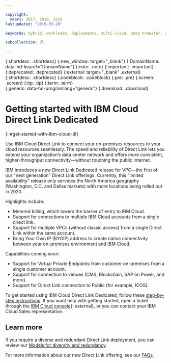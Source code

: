 ```yaml
---

copyright:
  years: 2017, 2018, 2019
lastupdated: "2019-03-28"

keywords: hybrid, workloads, deployments, multi-cloud, data transfer, descriptions, diverse, redundant

subcollection: dl

---
```


{:shortdesc: .shortdesc}
{:new_window: target="_blank"}
{:DomainName: data-hd-keyref="DomainName"}
{:note: .note}
{:important: .important}
{:deprecated: .deprecated}
{:external: target="_blank" .external}
{:shortdesc: .shortdesc}
{:codeblock: .codeblock}
{:pre: .pre}
{:screen: .screen}
{:tip: .tip}
{:term: .term}  
{:generic: data-hd-programlang="generic"}
{:download: .download}  

# Getting started with IBM Cloud Direct Link Dedicated
{: #get-started-with-ibm-cloud-dl}

Use IBM Cloud Direct Link to connect your on-premises resources to your cloud resources seamlessly. The speed and reliability of Direct Link lets you extend your organization’s data center network and offers more consistent, higher-throughput connectivity&mdash;without touching the public internet.

IBM introduces a new Direct Link Dedicated release for VPC&mdash;the first of our "next generation" Direct Link offerings. Currently, this "limited availability" release only services the North America geography (Washington, D.C. and Dallas markets) with more locations being rolled out in 2020. 

Highlights include:

* Metered billing, which lowers the barrier of entry to IBM Cloud.
* Support for connections to multiple IBM Cloud accounts from a single direct link.
* Support for multiple VPCs (without classic access) from a single Direct Link within the same account.
* Bring Your Own IP (BYOIP) address to create native connectivity between your on-premises environment and IBM Cloud.


Capabilities coming soon:

* Support for Virtual Private Endpoints from customer on-premises from a single customer account.
* Support for connection to venues (CMS, Blockchain, SAP on Power, and more).
* Support for Direct Link connection to Public (for example, ICOS).

To get started using IBM Cloud Direct Link Dedicated, follow these [step-by-step instructions](/docs/dl?topic=dl-how-to-order-ibm-cloud-dl-dedicated). If you want help with getting started, open a ticket through the [IBM Cloud console](https://cloud.ibm.com/unifiedsupport/cases/add){: external}, or you can contact your IBM Cloud Sales representative.

## Learn more

If you require a diverse and redundant Direct Link deployment, you can review our [Models for diversity and redundancy](/docs/dl?topic=direct-link-models-for-diversity-and-redundancy-in-direct-link).

For more information about our new Direct Link offering, see our [FAQs](/docs/dl?topic=dl-faqs). 
